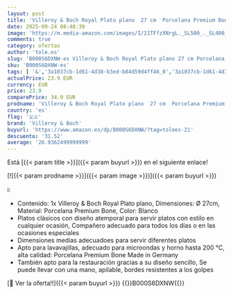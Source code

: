 ```yaml
---
layout: post
title: 'Villeroy & Boch Royal Plato plano  27 cm  Porcelana Premium Bone  Blanco'
date: 2025-09-24 08:48:39
image: 'https://m.media-amazon.com/images/I/21TFfzXNrgL._SL500_._SL400_.jpg'
comments: true
category: ofertas
author: 'tole.es'
slug: 'B000S6DXNW-es Villeroy & Boch Royal Plato plano 27 cm Porcelana Premium...'
sku: 'B000S6DXNW-es'
tags: [ '&','3a1037cb-1d61-4d38-b3ed-b84d59d4ff46_0','3a1037cb-1d61-4d38-b3ed-b84d59d4ff46_1601','Arborist Merchandising Root','Cocina y comedor','Cubertería, vajilla y cristalería','Custom Stores','Hogar y cocina','Piezas de vajilla','Platos','Platos llanos','Self Service','Vajilla','boch','villeroy','villeroy & boch','🇪🇸', ]
actualPrice: 23.9 EUR
currency: EUR
price: 23.9
comparePrice: 34.9 EUR
prodname: 'Villeroy & Boch Royal Plato plano  27 cm  Porcelana Premium Bone  Blanco'
country: 'es'
flag: '🇪🇸'
brand: 'Villeroy & Boch'
buyurl: 'https://www.amazon.es/dp/B000S6DXNW/?tag=tolees-21'
descuento: '31.52'
average: '26.9362499999999'
---
```


Está [{{< param title >}}]({{< param buyurl >}}) en el siguiente enlace!

[![{{< param prodname >}}]({{< param image >}})]({{< param buyurl >}})

ℹ️:

- Contenido: 1x Villeroy & Boch Royal Plato plano, Dimensiones: Ø 27cm, Material: Porcelana Premium Bone, Color: Blanco
- Platos clásicos con diseño atemporal para servir platos con estilo en cualquier ocasión, Compañero adecuado para todos los días o en las ocasiones especiales
- Dimensiones medias adecuadoes para servir diferentes platos
- Apto para lavavajillas, adecuado para microondas y horno hasta 200 °C, alta calidad: Porcelana Premium Bone Made in Germany
- También apto para la restauración gracias a su diseño sencillo, Se puede llevar con una mano, apilable, bordes resistentes a los golpes

[🛒 Ver la oferta!!]({{< param buyurl >}})
{{<world>}}B000S6DXNW{{</world>}}

